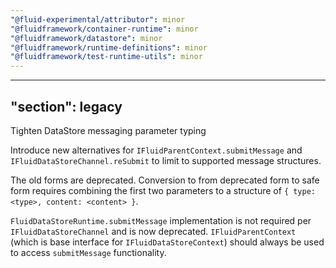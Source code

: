 ```yaml
---
"@fluid-experimental/attributor": minor
"@fluidframework/container-runtime": minor
"@fluidframework/datastore": minor
"@fluidframework/runtime-definitions": minor
"@fluidframework/test-runtime-utils": minor
---
```

---
"section": legacy
---

Tighten DataStore messaging parameter typing

Introduce new alternatives for `IFluidParentContext.submitMessage` and `IFluidDataStoreChannel.reSubmit` to limit to supported message structures.

The old forms are deprecated. Conversion to from deprecated form to safe form requires combining the first two parameters to a structure of `{ type: <type>, content: <content> }`.

`FluidDataStoreRuntime.submitMessage` implementation is not required per `IFluidDataStoreChannel` and is now deprecated. `IFluidParentContext` (which is base interface for `IFluidDataStoreContext`) should always be used to access `submitMessage` functionality.
